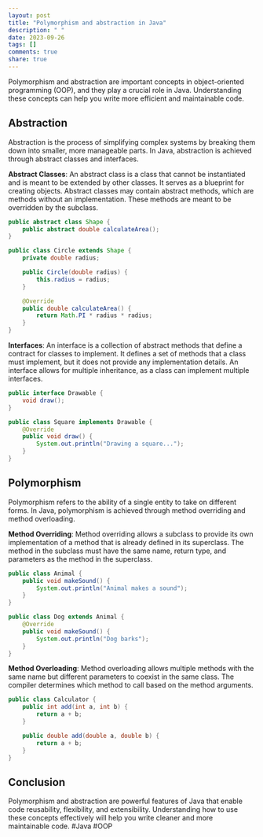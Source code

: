 ```yaml
---
layout: post
title: "Polymorphism and abstraction in Java"
description: " "
date: 2023-09-26
tags: []
comments: true
share: true
---
```


Polymorphism and abstraction are important concepts in object-oriented programming (OOP), and they play a crucial role in Java. Understanding these concepts can help you write more efficient and maintainable code.

## Abstraction

Abstraction is the process of simplifying complex systems by breaking them down into smaller, more manageable parts. In Java, abstraction is achieved through abstract classes and interfaces.

**Abstract Classes**: An abstract class is a class that cannot be instantiated and is meant to be extended by other classes. It serves as a blueprint for creating objects. Abstract classes may contain abstract methods, which are methods without an implementation. These methods are meant to be overridden by the subclass.

```java
public abstract class Shape {
    public abstract double calculateArea();
}

public class Circle extends Shape {
    private double radius;

    public Circle(double radius) {
        this.radius = radius;
    }

    @Override
    public double calculateArea() {
        return Math.PI * radius * radius;
    }
}
```

**Interfaces**: An interface is a collection of abstract methods that define a contract for classes to implement. It defines a set of methods that a class must implement, but it does not provide any implementation details. An interface allows for multiple inheritance, as a class can implement multiple interfaces.

```java
public interface Drawable {
    void draw();
}

public class Square implements Drawable {
    @Override
    public void draw() {
        System.out.println("Drawing a square...");
    }
}
```

## Polymorphism

Polymorphism refers to the ability of a single entity to take on different forms. In Java, polymorphism is achieved through method overriding and method overloading.

**Method Overriding**: Method overriding allows a subclass to provide its own implementation of a method that is already defined in its superclass. The method in the subclass must have the same name, return type, and parameters as the method in the superclass.

```java
public class Animal {
    public void makeSound() {
        System.out.println("Animal makes a sound");
    }
}

public class Dog extends Animal {
    @Override
    public void makeSound() {
        System.out.println("Dog barks");
    }
}
```

**Method Overloading**: Method overloading allows multiple methods with the same name but different parameters to coexist in the same class. The compiler determines which method to call based on the method arguments.

```java
public class Calculator {
    public int add(int a, int b) {
        return a + b;
    }

    public double add(double a, double b) {
        return a + b;
    }
}
```

## Conclusion

Polymorphism and abstraction are powerful features of Java that enable code reusability, flexibility, and extensibility. Understanding how to use these concepts effectively will help you write cleaner and more maintainable code. #Java #OOP